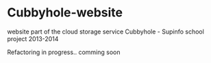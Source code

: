 Cubbyhole-website
=================

website part of the cloud storage service Cubbyhole - Supinfo school project 2013-2014

Refactoring in progress.. comming soon

